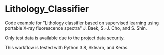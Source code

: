 # Lithology_Classifier
Code example for "Lithology classifier based on supervised learning using portable X-ray fluorescence spectra" J. Baek, S.-J. Cho, and S. Shin.

Only test data is available due to the project data security. 

This workflow is tested with Python 3.8, Sklearn, and Keras. 
